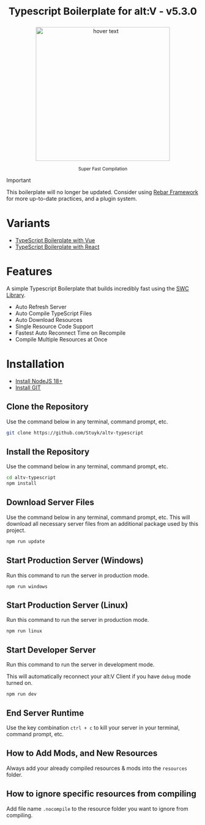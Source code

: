 <p align="center" style="font-size: 26px">
	<b>Typescript Boilerplate for alt:V - v5.3.0</b>
</p>
<p align="center">
	<img src="https://thumbs.gfycat.com/FabulousFlawlessLamb-size_restricted.gif" width="350" title="hover text">
</p>

<p align="center">
	<sup>Super Fast Compilation</sup>
</p>

> [!IMPORTANT]  
> This boilerplate will no longer be updated.
> Consider using [Rebar Framework](https://rebarv.com/) for more up-to-date practices, and a plugin system.

# Variants

- [TypeScript Boilerplate with Vue](https://github.com/Stuyk/altv-typescript-vue)
- [TypeScript Boilerplate with React](https://github.com/Stuyk/altv-typescript-react)

# Features

A simple Typescript Boilerplate that builds incredibly fast using the [SWC Library](https://github.com/swc-project/swc).

- Auto Refresh Server
- Auto Compile TypeScript Files
- Auto Download Resources
- Single Resource Code Support
- Fastest Auto Reconnect Time on Recompile
- Compile Multiple Resources at Once

# Installation

* [Install NodeJS 18+](https://nodejs.org/en/download/current/)
* [Install GIT](https://git-scm.com/downloads)

## Clone the Repository

Use the command below in any terminal, command prompt, etc.

```sh
git clone https://github.com/Stuyk/altv-typescript
```

## Install the Repository

Use the command below in any terminal, command prompt, etc.

```sh
cd altv-typescript
npm install
```

## Download Server Files

Use the command below in any terminal, command prompt, etc. This will download all necessary server files from an additional package used by this project.

```sh
npm run update
```

## Start Production Server (Windows)

Run this command to run the server in production mode.

```
npm run windows
```

## Start Production Server (Linux)

Run this command to run the server in production mode.

```
npm run linux
```

## Start Developer Server

Run this command to run the server in development mode.

This will automatically reconnect your alt:V Client if you have `debug` mode turned on.

```
npm run dev
```

## End Server Runtime

Use the key combination `ctrl + c` to kill your server in your terminal, command prompt, etc.

## How to Add Mods, and New Resources

Always add your already compiled resources & mods into the `resources` folder.

## How to ignore specific resources from compiling

Add file name `.nocompile` to the resource folder you want to ignore from compiling.
